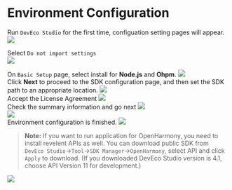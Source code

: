 # Environment Configuration  
Run `DevEco Studio` for the first time, configuation setting pages will appear.  
<img src='../images/image7.png'>  

Select `Do not import settings`  
<img src='../images/image8.png'>  

On `Basic Setup` page, select install for **Node.js** and **Ohpm**.
<img src='../images/image9.png'>  
Click **Next** to proceed to the SDK configuration page, and then set the SDK path to an appropriate location.
<img src='../images/image10.png'>  
Accept the License Agreement
<img src='../images/image11.png'>  
Check the summary information and go next
<img src='../images/image12.png'>  
<img src='../images/image13.png'>  
Environment configuration is finished.
<img src='../images/image14.png'>  
>**Note:**
If you want to run application for OpenHarmony, you need to install revelent APIs as well. You can download public SDK from `DevEco Studio`->`Tool`->`SDK Manager`->`OpenHarmony`, select API and click `Apply` to download.
(If you downloaded DevEco Studio version is 4.1, choose API Version 11 for development.)
<img src='../images/image18.png'>  